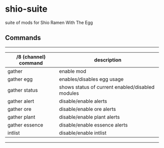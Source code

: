 # shio-suite

suite of mods for Shio Ramen With The Egg

## Commands

------

/8 (channel) command | description
--- | ---
gather | enable mod
gather egg | enables/disables egg usage
gather status | shows status of current enabled/disabled modules
gather alert | disable/enable alerts
gather ore | disable/enable ore alerts
gather plant | disable/enable plant alerts
gather essence | disable/enable essence alerts
intlist | disable/enable intlist
------
